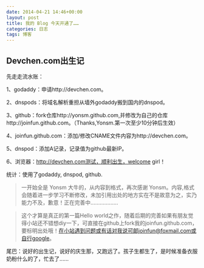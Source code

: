 ```yaml
---
date: 2014-04-21 14:46+00:00
layout: post
title: 我的 Blog 今天开通了……
categories: 日志
tags: 博客
---
```

Devchen.com出生记
---------------
先走走流水账：

1、godaddy：申请http://devchen.com。

2、dnspods：将域名解析重担从墙外godaddy搬到国内的dnspod。

3、github：fork仓库http://yonsm.github.com,并修改为自己的仓库http://joinfun.github.com。（Thanks,Yonsm.第一次至少10分钟后生效）

4、joinfun.github.com：添加/修改CNAME文件内容为http://devchen.com。

5、dnspod：添加A记录，记录值为github最新IP。

6、浏览器：http://devchen.com测试，顺利出生，welcome girl！

统计：使用了godaddy, dnspod, github.

>一开始全是 Yonsm 大牛的，从内容到格式，再次感谢 Yonsm。内容,格式会随着进一步学习不断修改，未加引用出处的地方实在不是故意为之，实乃能力不及，歉意！正在完善中………………

>这个才算是真正的第一篇Hello world之作，随着后期的完善如果有朋友觉得小站还不错想diy一下，可直接在github上fork我的joinfun.github.com，要标明出处哦！在小站遇到问题或有话对我说可邮joinfun@foxmail.com或自行google。

尾巴：说好的出生记，说好的庆生那，又跑远了。孩子生都生了，是时候准备衣服奶粉什么的了，忙去了……